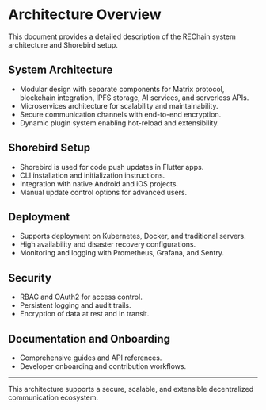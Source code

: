 # Architecture Overview

This document provides a detailed description of the REChain system architecture and Shorebird setup.

## System Architecture

- Modular design with separate components for Matrix protocol, blockchain integration, IPFS storage, AI services, and serverless APIs.
- Microservices architecture for scalability and maintainability.
- Secure communication channels with end-to-end encryption.
- Dynamic plugin system enabling hot-reload and extensibility.

## Shorebird Setup

- Shorebird is used for code push updates in Flutter apps.
- CLI installation and initialization instructions.
- Integration with native Android and iOS projects.
- Manual update control options for advanced users.

## Deployment

- Supports deployment on Kubernetes, Docker, and traditional servers.
- High availability and disaster recovery configurations.
- Monitoring and logging with Prometheus, Grafana, and Sentry.

## Security

- RBAC and OAuth2 for access control.
- Persistent logging and audit trails.
- Encryption of data at rest and in transit.

## Documentation and Onboarding

- Comprehensive guides and API references.
- Developer onboarding and contribution workflows.

---

This architecture supports a secure, scalable, and extensible decentralized communication ecosystem.
